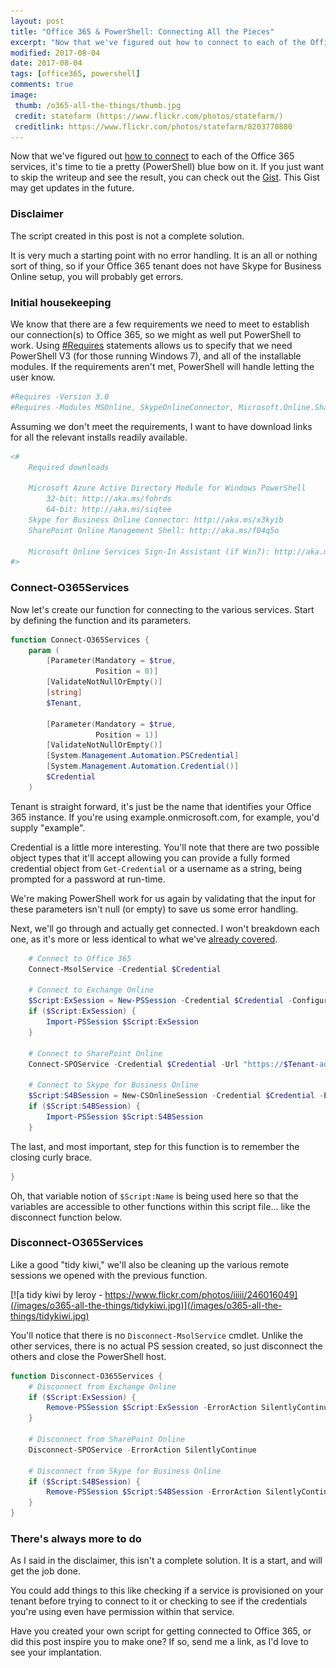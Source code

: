 ```yaml
---
layout: post
title: "Office 365 & PowerShell: Connecting All the Pieces"
excerpt: "Now that we've figured out how to connect to each of the Office 365 services, it's time to tie a pretty (PowerShell) blue bow on it."
modified: 2017-08-04
date: 2017-08-04
tags: [office365, powershell]
comments: true
image:
 thumb: /o365-all-the-things/thumb.jpg
 credit: statefarm (https://www.flickr.com/photos/statefarm/)
 creditlink: https://www.flickr.com/photos/statefarm/8203770880
---
```


Now that we've figured out [how to
connect](https://king.geek.nz/2017/07/28/o365-connect/) to each of the Office 365
services, it's time to tie a pretty (PowerShell) blue bow on it. If you just
want to skip the writeup and see the result, you can check out the
[Gist](https://gist.github.com/Windos/5f96a9425b5b31c23df441035b478c5f). This
Gist may get updates in the future.

### Disclaimer

The script created in this post is not a complete solution.

It is very much a starting point with no error handling. It is an all or nothing
sort of thing, so if your Office 365 tenant does not have Skype for Business
Online setup, you will probably get errors.

### Initial housekeeping

We know that there are a few requirements we need to meet to establish our
connection(s) to Office 365, so we might as well put PowerShell to work. Using
[\#Requires](https://msdn.microsoft.com/en-us/powershell/reference/5.1/microsoft.powershell.core/about/about_requires)
statements allows us to specify that we need PowerShell V3 (for those running
Windows 7), and all of the installable modules. If the requirements aren't met,
PowerShell will handle letting the user know.

```powershell
#Requires -Version 3.0
#Requires -Modules MSOnline, SkypeOnlineConnector, Microsoft.Online.SharePoint.PowerShell
```

Assuming we don't meet the requirements, I want to have download links for all
the relevant installs readily available.

```powershell
<#
    Required downloads

    Microsoft Azure Active Directory Module for Windows PowerShell
        32-bit: http://aka.ms/fohrds
        64-bit: http://aka.ms/siqtee
    Skype for Business Online Connector: http://aka.ms/x3kyib
    SharePoint Online Management Shell: http://aka.ms/f04q5o

    Microsoft Online Services Sign-In Assistant (if Win7): http://aka.ms/vl42dg
#>
```

### Connect-O365Services

Now let's create our function for connecting to the various services. Start by
defining the function and its parameters.

```powershell
function Connect-O365Services {
    param (
        [Parameter(Mandatory = $true,
                   Position = 0)]
        [ValidateNotNullOrEmpty()]
        [string]
        $Tenant,

        [Parameter(Mandatory = $true,
                   Position = 1)]
        [ValidateNotNullOrEmpty()]
        [System.Management.Automation.PSCredential]
        [System.Management.Automation.Credential()]
        $Credential
    )
```

Tenant is straight forward, it's just be the name that identifies your Office
365 instance. If you're using example.onmicrosoft.com, for example, you'd supply
"example".

Credential is a little more interesting. You'll note that there are two possible
object types that it'll accept allowing you can provide a fully formed
credential object from `Get-Credential` or a username as a string, being prompted
for a password at run-time.

We're making PowerShell work for us again by validating that the input for these
parameters isn't null (or empty) to save us some error handling.

Next, we'll go through and actually get connected. I won't breakdown each one,
as it's more or less identical to what we've [already
covered](https://king.geek.nz/2017/07/28/o365-connect/).

```powershell
    # Connect to Office 365
    Connect-MsolService -Credential $Credential

    # Connect to Exchange Online
    $Script:ExSession = New-PSSession -Credential $Credential -ConfigurationName Microsoft.Exchange -ConnectionUri "https://outlook.office365.com/powershell-liveid/" -Authentication "Basic" -AllowRedirection -ErrorAction SilentlyContinue
    if ($Script:ExSession) {
        Import-PSSession $Script:ExSession 
    }

    # Connect to SharePoint Online
    Connect-SPOService -Credential $Credential -Url "https://$Tenant-admin.sharepoint.com" -ErrorAction SilentlyContinue

    # Connect to Skype for Business Online
    $Script:S4BSession = New-CSOnlineSession -Credential $Credential -ErrorAction SilentlyContinue
    if ($Script:S4BSession) {
        Import-PSSession $Script:S4BSession
    }
```

The last, and most important, step for this function is to remember the closing
curly brace.

```powershell
}
```

Oh, that variable notion of `$Script:Name` is being used here so that the variables 
are accessible to other functions within this script file… like the disconnect 
function below.

### Disconnect-O365Services

Like a good "tidy kiwi," we'll also be cleaning up the various remote sessions
we opened with the previous function.

[![a tidy kiwi by leroy - https://www.flickr.com/photos/iiiii/246016049](/images/o365-all-the-things/tidykiwi.jpg)](/images/o365-all-the-things/tidykiwi.jpg)

You'll notice that there is no `Disconnect-MsolService` cmdlet. Unlike the other
services, there is no actual PS session created, so just disconnect the others
and close the PowerShell host.

```powershell
function Disconnect-O365Services {
    # Disconnect from Exchange Online
    if ($Script:ExSession) {
        Remove-PSSession $Script:ExSession -ErrorAction SilentlyContinue
    }

    # Disconnect from SharePoint Online
    Disconnect-SPOService -ErrorAction SilentlyContinue

    # Disconnect from Skype for Business Online
    if ($Script:S4BSession) {
        Remove-PSSession $Script:S4BSession -ErrorAction SilentlyContinue
    }
}
```

### There's always more to do

As I said in the disclaimer, this isn't a complete solution. It is a start, and
will get the job done.

You could add things to this like checking if a service is provisioned on your
tenant before trying to connect to it or checking to see if the credentials
you're using even have permission within that service.

Have you created your own script for getting connected to Office 365, or did
this post inspire you to make one? If so, send me a link, as I'd love to see
your implantation.
